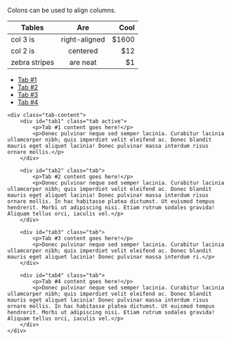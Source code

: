 Colons can be used to align columns.

| Tables        | Are           | Cool  |
| ------------- |:-------------:| -----:|
| col 3 is      | right-aligned | $1600 |
| col 2 is      | centered      |   $12 |
| zebra stripes | are neat      |    $1 |

<div class="tabs">
    <ul class="tab-links">
        <li class="active"><a href="#tab1">Tab #1</a></li>
        <li><a href="#tab2">Tab #2</a></li>
        <li><a href="#tab3">Tab #3</a></li>
        <li><a href="#tab4">Tab #4</a></li>
    </ul>
 
    <div class="tab-content">
        <div id="tab1" class="tab active">
            <p>Tab #1 content goes here!</p>
            <p>Donec pulvinar neque sed semper lacinia. Curabitur lacinia ullamcorper nibh; quis imperdiet velit eleifend ac. Donec blandit mauris eget aliquet lacinia! Donec pulvinar massa interdum risus ornare mollis.</p>
        </div>
 
        <div id="tab2" class="tab">
            <p>Tab #2 content goes here!</p>
            <p>Donec pulvinar neque sed semper lacinia. Curabitur lacinia ullamcorper nibh; quis imperdiet velit eleifend ac. Donec blandit mauris eget aliquet lacinia! Donec pulvinar massa interdum risus ornare mollis. In hac habitasse platea dictumst. Ut euismod tempus hendrerit. Morbi ut adipiscing nisi. Etiam rutrum sodales gravida! Aliquam tellus orci, iaculis vel.</p>
        </div>
 
        <div id="tab3" class="tab">
            <p>Tab #3 content goes here!</p>
            <p>Donec pulvinar neque sed semper lacinia. Curabitur lacinia ullamcorper nibh; quis imperdiet velit eleifend ac. Donec blandit mauris eget aliquet lacinia! Donec pulvinar massa interdum ri.</p>
        </div>
 
        <div id="tab4" class="tab">
            <p>Tab #4 content goes here!</p>
            <p>Donec pulvinar neque sed semper lacinia. Curabitur lacinia ullamcorper nibh; quis imperdiet velit eleifend ac. Donec blandit mauris eget aliquet lacinia! Donec pulvinar massa interdum risus ornare mollis. In hac habitasse platea dictumst. Ut euismod tempus hendrerit. Morbi ut adipiscing nisi. Etiam rutrum sodales gravida! Aliquam tellus orci, iaculis vel.</p>
        </div>
    </div>
</div>
